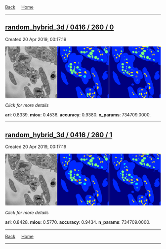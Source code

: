 
[Back](..)&nbsp;&nbsp;&nbsp;&nbsp;&nbsp;[Home](https://leapmanlab.github.io/snapshots)

---

<div class="summary"><a href="0"><h2>random_hybrid_3d / 0416 / 260 / 0</h2></a><p>Created 20 Apr 2019, 00:17:19
</p><a href="0"><img src="0/media/summary.png" align="center"></a><p>
<i>Click for more details</i>
</p></div>

**ari**: 0.8339. **miou**: 0.4536. **accuracy**: 0.9380. **n_params**: 734709.0000. 

---

<div class="summary"><a href="1"><h2>random_hybrid_3d / 0416 / 260 / 1</h2></a><p>Created 20 Apr 2019, 00:17:19
</p><a href="1"><img src="1/media/summary.png" align="center"></a><p>
<i>Click for more details</i>
</p></div>

**ari**: 0.8428. **miou**: 0.5770. **accuracy**: 0.9434. **n_params**: 734709.0000. 

---

[Back](..)&nbsp;&nbsp;&nbsp;&nbsp;&nbsp;[Home](https://leapmanlab.github.io/snapshots)

---